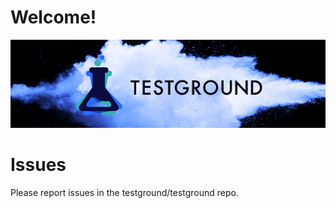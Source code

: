 # Welcome!



![](.gitbook/assets/image%20%281%29.png)

# Issues
Please report issues in the testground/testground repo.
